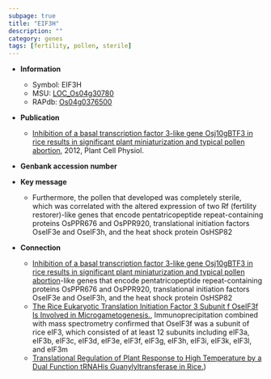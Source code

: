 ```yaml
---
subpage: true
title: "EIF3H"
description: ""
category: genes
tags: [fertility, pollen, sterile]
---
```


* **Information**  
    + Symbol: EIF3H  
    + MSU: [LOC_Os04g30780](http://rice.plantbiology.msu.edu/cgi-bin/ORF_infopage.cgi?orf=LOC_Os04g30780)  
    + RAPdb: [Os04g0376500](http://rapdb.dna.affrc.go.jp/viewer/gbrowse_details/irgsp1?name=Os04g0376500)  

* **Publication**  
    + [Inhibition of a basal transcription factor 3-like gene Osj10gBTF3 in rice results in significant plant miniaturization and typical pollen abortion](http://www.ncbi.nlm.nih.gov/pubmed?term=Inhibition+of+a+basal+transcription+factor+3-like+gene+Osj10gBTF3+in+rice+results+in+significant+plant+miniaturization+and+typical+pollen+abortion%5BTitle%5D), 2012, Plant Cell Physiol.

* **Genbank accession number**  

* **Key message**  
    + Furthermore, the pollen that developed was completely sterile, which was correlated with the altered expression of two Rf (fertility restorer)-like genes that encode pentatricopeptide repeat-containing proteins OsPPR676 and OsPPR920, translational initiation factors OseIF3e and OseIF3h, and the heat shock protein OsHSP82

* **Connection**  
    + [Inhibition of a basal transcription factor 3-like gene Osj10gBTF3 in rice results in significant plant miniaturization and typical pollen abortion](fertility+restorer)-like genes that encode pentatricopeptide repeat-containing proteins OsPPR676 and OsPPR920, translational initiation factors OseIF3e and OseIF3h, and the heat shock protein OsHSP82
    + [The Rice Eukaryotic Translation Initiation Factor 3 Subunit f OseIF3f Is Involved in Microgametogenesis.](http://www.ncbi.nlm.nih.gov/pubmed?term=The+Rice+Eukaryotic+Translation+Initiation+Factor+3+Subunit+f+OseIF3f+Is+Involved+in+Microgametogenesis.%5BTitle%5D), Immunoprecipitation combined with mass spectrometry confirmed that OseIF3f was a subunit of rice eIF3, which consisted of at least 12 subunits including eIF3a, eIF3b, eIF3c, eIF3d, eIF3e, eIF3f, eIF3g, eIF3h, eIF3i, eIF3k, eIF3l, and eIF3m
    + [Translational Regulation of Plant Response to High Temperature by a Dual Function tRNAHis Guanylyltransferase in Rice.](endoplasmic+reticulum))



